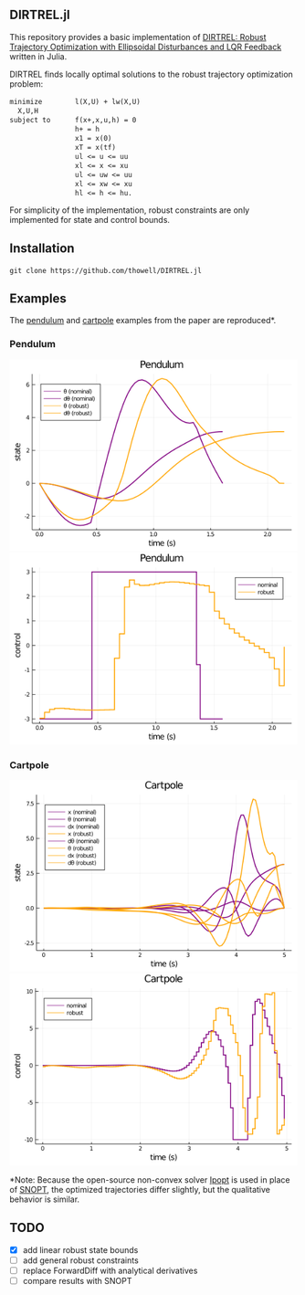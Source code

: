 ## DIRTREL.jl

This repository provides a basic implementation of [DIRTREL: Robust Trajectory Optimization with Ellipsoidal Disturbances and LQR Feedback](https://rexlab.stanford.edu/papers/dirtrel-auro.pdf) written in Julia.

DIRTREL finds locally optimal solutions to the robust trajectory optimization problem:
```
minimize        l(X,U) + lw(X,U)
  X,U,H
subject to      f(x+,x,u,h) = 0
                h+ = h
                x1 = x(0)
                xT = x(tf)
                ul <= u <= uu
                xl <= x <= xu
                ul <= uw <= uu
                xl <= xw <= xu
                hl <= h <= hu.            
```
For simplicity of the implementation,
robust constraints are only implemented for state and control bounds. 

## Installation
```code
git clone https://github.com/thowell/DIRTREL.jl
```

## Examples
The [pendulum](https://github.com/thowell/DIRTREL.jl/blob/master/examples/pendulum_robust.jl) and [cartpole](https://github.com/thowell/DIRTREL.jl/blob/master/examples/cartpole_robust.jl) examples from the paper are reproduced*.

### Pendulum
![](examples/results/pendulum_state.png)
![](examples/results/pendulum_control.png)

### Cartpole
![](examples/results/cartpole_state.png)
![](examples/results/cartpole_control.png)

*Note: Because the open-source non-convex solver [Ipopt](https://github.com/coin-or/Ipopt)
is used in place of [SNOPT](https://web.stanford.edu/group/SOL/snopt.htm),
the optimized trajectories differ slightly, but the qualitative behavior is similar.

## TODO
- [X] add linear robust state bounds
- [ ] add general robust constraints
- [ ] replace ForwardDiff with analytical derivatives
- [ ] compare results with SNOPT
